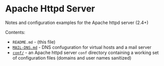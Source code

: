 # Apache Httpd Server

Notes and configuration examples for the Apache httpd server (2.4+)

Contents:
+ `README.md` - (this file)
+ [`MAIL-DNS.md`](./MAIL-DNS.md) - DNS confuguration for virtual hosts and a mail server
+ [`conf/`](./conf) - an Apache httpd server `conf` directory containing a working set of configuration files (domains and user names sanitized)
